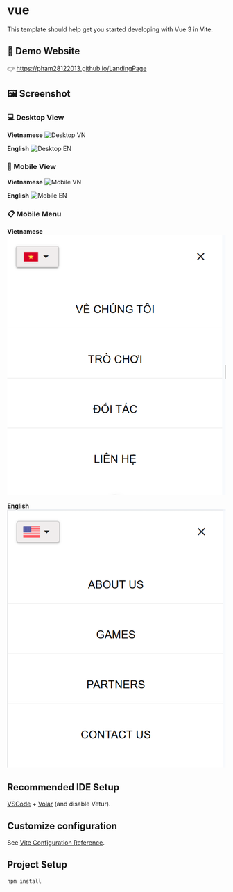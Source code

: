 # vue

This template should help get you started developing with Vue 3 in Vite.

## 🔗 Demo Website

👉 https://pham28122013.github.io/LandingPage

## 🖼️ Screenshot

### 💻 Desktop View

**Vietnamese**
![Desktop VN](./src/assets/images/screenshot/desktop-vn.png)

**English**
![Desktop EN](./src/assets/images/screenshot/desktop-en.png)

### 📱 Mobile View

**Vietnamese**
![Mobile VN](./src/assets/images/screenshot/mobile-vn.png)

**English**
![Mobile EN](./src/assets/images/screenshot/mobile-en.png)

### 📋 Mobile Menu

**Vietnamese**
![Menu Mobile VN](./src/assets/images/screenshot/mobile-menu-vn.png)

**English**
![Menu Mobile EN](./src/assets/images/screenshot/mobile-menu-en.png)

## Recommended IDE Setup

[VSCode](https://code.visualstudio.com/) + [Volar](https://marketplace.visualstudio.com/items?itemName=Vue.volar) (and disable Vetur).

## Customize configuration

See [Vite Configuration Reference](https://vite.dev/config/).

## Project Setup

```sh
npm install